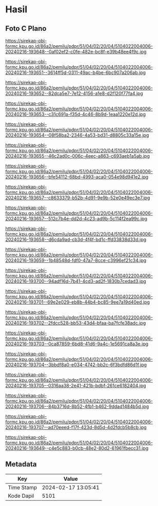 # Hasil

## Foto C Plano

https://sirekap-obj-formc.kpu.go.id/86a2/pemilu/pdpr/51/04/02/20/04/5104022004006-20240216-193648--0af02ef2-c0fe-482e-bc8f-e39b48ee4f9c.jpg

https://sirekap-obj-formc.kpu.go.id/86a2/pemilu/pdpr/51/04/02/20/04/5104022004006-20240216-193651--3614ff5d-0311-49ac-b4be-6bc907a206ab.jpg

https://sirekap-obj-formc.kpu.go.id/86a2/pemilu/pdpr/51/04/02/20/04/5104022004006-20240216-193652--82dca5e7-7e12-4156-a1e8-d2f120f77fa4.jpg

https://sirekap-obj-formc.kpu.go.id/86a2/pemilu/pdpr/51/04/02/20/04/5104022004006-20240216-193653--c31c691a-f35d-4c46-8b9d-1eaa1220e12d.jpg

https://sirekap-obj-formc.kpu.go.id/86a2/pemilu/pdpr/51/04/02/20/04/5104022004006-20240216-193654--08f58ba2-2346-4a53-bd31-d8805c33a15e.jpg

https://sirekap-obj-formc.kpu.go.id/86a2/pemilu/pdpr/51/04/02/20/04/5104022004006-20240216-193655--46c2ad0c-006c-4eec-a863-c693aeb1a5ab.jpg

https://sirekap-obj-formc.kpu.go.id/86a2/pemilu/pdpr/51/04/02/20/04/5104022004006-20240216-193656--bfe54112-68bd-4993-aca0-054e98d941e2.jpg

https://sirekap-obj-formc.kpu.go.id/86a2/pemilu/pdpr/51/04/02/20/04/5104022004006-20240216-193657--c8633379-b52b-4d91-9e9b-52e0e49ec3e7.jpg

https://sirekap-obj-formc.kpu.go.id/86a2/pemilu/pdpr/51/04/02/20/04/5104022004006-20240216-193657--512c7b4e-dd2d-4c23-ad9b-5c114f2ea99c.jpg

https://sirekap-obj-formc.kpu.go.id/86a2/pemilu/pdpr/51/04/02/20/04/5104022004006-20240216-193658--d6cda9ad-cb3d-4f4f-bd1c-ffd33838d33d.jpg

https://sirekap-obj-formc.kpu.go.id/86a2/pemilu/pdpr/51/04/02/20/04/5104022004006-20240216-193659--1b48548d-fdf0-47a7-8cce-c3996ef21c34.jpg

https://sirekap-obj-formc.kpu.go.id/86a2/pemilu/pdpr/51/04/02/20/04/5104022004006-20240216-193700--94adf16d-7b41-4cd3-ad2f-1830b7cedad3.jpg

https://sirekap-obj-formc.kpu.go.id/86a2/pemilu/pdpr/51/04/02/20/04/5104022004006-20240216-193701--69e2e029-eb8b-44b4-bc85-9ee7a19d40ed.jpg

https://sirekap-obj-formc.kpu.go.id/86a2/pemilu/pdpr/51/04/02/20/04/5104022004006-20240216-193702--2fdcc528-bb53-43d4-bfaa-ba7fcfe38adc.jpg

https://sirekap-obj-formc.kpu.go.id/86a2/pemilu/pdpr/51/04/02/20/04/5104022004006-20240216-193703--0ca87859-6bd8-41d6-9a4c-1e5691ca8a3e.jpg

https://sirekap-obj-formc.kpu.go.id/86a2/pemilu/pdpr/51/04/02/20/04/5104022004006-20240216-193704--3bbdf8a0-e034-4742-bb2c-6f3bdfd86d1f.jpg

https://sirekap-obj-formc.kpu.go.id/86a2/pemilu/pdpr/51/04/02/20/04/5104022004006-20240216-193705--0316aa38-2e41-421b-bdbf-261ce6182404.jpg

https://sirekap-obj-formc.kpu.go.id/86a2/pemilu/pdpr/51/04/02/20/04/5104022004006-20240216-193706--84b3716d-8b52-4fb1-b462-9ddad1484b5d.jpg

https://sirekap-obj-formc.kpu.go.id/86a2/pemilu/pdpr/51/04/02/20/04/5104022004006-20240216-193707--ad70eeed-f17f-423d-8d5d-4d2fdcb5b8cb.jpg

https://sirekap-obj-formc.kpu.go.id/86a2/pemilu/pdpr/51/04/02/20/04/5104022004006-20240216-193649--c4e5c883-b0cb-48e2-80d2-61961fbecc31.jpg


## Metadata

| Key        | Value               |
| ---------- | ------------------- |
| Time Stamp | 2024-02-17 13:05:41 |
| Kode Dapil | 5101                |



